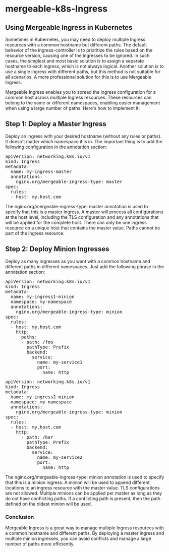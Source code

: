 # mergeable-k8s-Ingress

## Using Mergeable Ingress in Kubernetes

Sometimes in Kubernetes, you may need to deploy multiple Ingress resources with a common hostname but different paths. The default behavior of the ingress-controller is to prioritize the rules based on the resource version, causing one of the ingresses to be ignored. In such cases, the simplest and most basic solution is to assign a separate hostname to each ingress, which is not always logical. Another solution is to use a single ingress with different paths, but this method is not suitable for all scenarios. A more professional solution for this is to use Mergeable Ingress.

Mergeable Ingress enables you to spread the Ingress configuration for a common host across multiple Ingress resources. These resources can belong to the same or different namespaces, enabling easier management when using a large number of paths. Here's how to implement it:

## Step 1: Deploy a Master Ingress

Deploy an ingress with your desired hostname (without any rules or paths). It doesn't matter which namespace it is in. The important thing is to add the following configuration in the annotation section:

<pre>
apiVersion: networking.k8s.io/v1
kind: Ingress
metadata:
  name: my-ingress-master
  annotations:
    nginx.org/mergeable-ingress-type: master
spec:
  rules:
  - host: my.host.com
</pre>


The nginx.org/mergeable-ingress-type: master annotation is used to specify that this is a master ingress. A master will process all configurations at the host level, including the TLS configuration and any annotations that will be applied for the complete host. There can only be one ingress resource on a unique host that contains the master value. Paths cannot be part of the ingress resource.

## Step 2: Deploy Minion Ingresses

Deploy as many ingresses as you want with a common hostname and different paths in different namespaces. Just add the following phrase in the annotation section:


<pre>
apiVersion: networking.k8s.io/v1
kind: Ingress
metadata:
  name: my-ingress1-minion
  namespace: my-namespace
  annotations:
    nginx.org/mergeable-ingress-type: minion
spec:
  rules:
  - host: my.host.com
    http:
      paths:
      - path: /foo
        pathType: Prefix
        backend:
          service:
            name: my-service1
            port:
              name: http
</pre>         
 
<pre>
apiVersion: networking.k8s.io/v1
kind: Ingress
metadata:
  name: my-ingress2-minion
  namespace: my-namespace
  annotations:
    nginx.org/mergeable-ingress-type: minion
spec:
  rules:
  - host: my.host.com
    http:
      - path: /bar
        pathType: Prefix
        backend:
          service:
            name: my-service2
            port:
              name: http
</pre>

The nginx.org/mergeable-ingress-type: minion annotation is used to specify that this is a minion ingress. A minion will be used to append different locations to an ingress resource with the master value. TLS configurations are not allowed. Multiple minions can be applied per master as long as they do not have conflicting paths. If a conflicting path is present, then the path defined on the oldest minion will be used.

### Conclusion

Mergeable Ingress is a great way to manage multiple Ingress resources with a common hostname and different paths. By deploying a master ingress and multiple minion ingresses, you can avoid conflicts and manage a large number of paths more efficiently.

